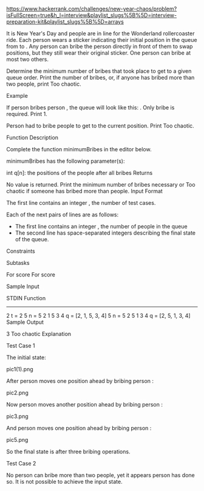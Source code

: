 https://www.hackerrank.com/challenges/new-year-chaos/problem?isFullScreen=true&h_l=interview&playlist_slugs%5B%5D=interview-preparation-kit&playlist_slugs%5B%5D=arrays



It is New Year's Day and people are in line for the Wonderland rollercoaster ride. Each person wears a sticker indicating their initial position in the queue from  to . Any person can bribe the person directly in front of them to swap positions, but they still wear their original sticker. One person can bribe at most two others.

Determine the minimum number of bribes that took place to get to a given queue order. Print the number of bribes, or, if anyone has bribed more than two people, print Too chaotic.

Example


If person  bribes person , the queue will look like this: . Only  bribe is required. Print 1.


Person  had to bribe  people to get to the current position. Print Too chaotic.

Function Description

Complete the function minimumBribes in the editor below.

minimumBribes has the following parameter(s):

int q[n]: the positions of the people after all bribes
Returns

No value is returned. Print the minimum number of bribes necessary or Too chaotic if someone has bribed more than  people.
Input Format

The first line contains an integer , the number of test cases.

Each of the next  pairs of lines are as follows:
- The first line contains an integer , the number of people in the queue
- The second line has  space-separated integers describing the final state of the queue.

Constraints

Subtasks

For  score 
For  score 

Sample Input

STDIN       Function
-----       --------
2           t = 2
5           n = 5
2 1 5 3 4   q = [2, 1, 5, 3, 4]
5           n = 5
2 5 1 3 4   q = [2, 5, 1, 3, 4]
Sample Output

3
Too chaotic
Explanation

Test Case 1

The initial state:

pic1(1).png

After person  moves one position ahead by bribing person :

pic2.png

Now person  moves another position ahead by bribing person :

pic3.png

And person  moves one position ahead by bribing person :

pic5.png

So the final state is  after three bribing operations.

Test Case 2

No person can bribe more than two people, yet it appears person  has done so. It is not possible to achieve the input state.